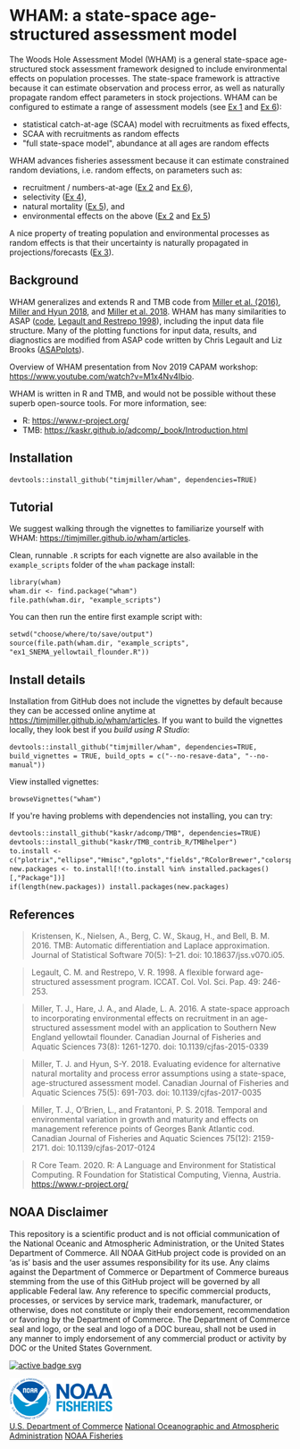 # WHAM: a state-space age-structured assessment model

The Woods Hole Assessment Model (WHAM) is a general state-space age-structured stock assessment framework designed to include environmental effects on population processes. The state-space framework is attractive because it can estimate observation and process error, as well as naturally propagate random effect parameters in stock projections. WHAM can be configured to estimate a range of assessment models (see [Ex 1](https://timjmiller.github.io/wham/articles/ex1_SNEMA_yellowtail_flounder.html) and [Ex 6](https://timjmiller.github.io/wham/articles/ex6_NAA.html)):

- statistical catch-at-age (SCAA) model with recruitments as fixed effects, 
- SCAA with recruitments as random effects
- "full state-space model", abundance at all ages are random effects

WHAM advances fisheries assessment because it can estimate constrained random deviations, i.e. random effects, on parameters such as:

- recruitment / numbers-at-age ([Ex 2](https://timjmiller.github.io/wham/articles/ex2_CPI_recruitment_SNEMA_yellowtail.html) and [Ex 6](https://timjmiller.github.io/wham/articles/ex6_NAA.html)),
- selectivity ([Ex 4](https://timjmiller.github.io/wham/articles/ex4_selectivity.html)),
- natural mortality ([Ex 5](https://timjmiller.github.io/wham/articles/ex5_GSI_M.html)), and
- environmental effects on the above ([Ex 2](https://timjmiller.github.io/wham/articles/ex2_CPI_recruitment_SNEMA_yellowtail.html) and [Ex 5](https://timjmiller.github.io/wham/articles/ex5_GSI_M.html))

A nice property of treating population and environmental processes as random effects is that their uncertainty is naturally propagated in projections/forecasts ([Ex 3](https://timjmiller.github.io/wham/articles/ex3_projections.html)).

## Background

WHAM generalizes and extends R and TMB code from [Miller et al. (2016)](https://doi.org/10.1139/cjfas-2015-0339), [Miller and Hyun 2018](https://doi.org/10.1139/cjfas-2017-0035), and [Miller et al. 2018](https://doi.org/10.1139/cjfas-2017-0124). WHAM has many similarities to ASAP ([code](https://www.nefsc.noaa.gov/nft/ASAP.html), [Legault and Restrepo 1998](http://www.ices.dk/sites/pub/Publication%20Reports/Expert%20Group%20Report/acom/2007/WGMHSA/Annex%203%20-%20ICCAT%20Working%20Document.pdf)), including the input data file structure. Many of the plotting functions for input data, results, and diagnostics are modified from ASAP code written by Chris Legault and Liz Brooks ([ASAPplots](https://github.com/cmlegault/ASAPplots)).

Overview of WHAM presentation from Nov 2019 CAPAM workshop: https://www.youtube.com/watch?v=M1x4Nv4Ibio.

WHAM is written in R and TMB, and would not be possible without these superb open-source tools. For more information, see:

- R: https://www.r-project.org/
- TMB: https://kaskr.github.io/adcomp/_book/Introduction.html

## Installation

```
devtools::install_github("timjmiller/wham", dependencies=TRUE)
```

## Tutorial

We suggest walking through the vignettes to familiarize yourself with WHAM: https://timjmiller.github.io/wham/articles.

Clean, runnable `.R` scripts for each vignette are also available in the `example_scripts` folder of the `wham` package install:
```
library(wham)
wham.dir <- find.package("wham")
file.path(wham.dir, "example_scripts")
```

You can then run the entire first example script with:
```
setwd("choose/where/to/save/output")
source(file.path(wham.dir, "example_scripts", "ex1_SNEMA_yellowtail_flounder.R"))
```

## Install details

Installation from GitHub does not include the vignettes by default because they can be accessed online anytime at https://timjmiller.github.io/wham/articles. If you want to build the vignettes locally, they look best if you *build using R Studio*:
```
devtools::install_github("timjmiller/wham", dependencies=TRUE, build_vignettes = TRUE, build_opts = c("--no-resave-data", "--no-manual"))
```

View installed vignettes:
```
browseVignettes("wham")
```

If you're having problems with dependencies not installing, you can try:
```
devtools::install_github("kaskr/adcomp/TMB", dependencies=TRUE)
devtools::install_github("kaskr/TMB_contrib_R/TMBhelper")
to.install <- c("plotrix","ellipse","Hmisc","gplots","fields","RColorBrewer","colorspace","mnormt","Deriv","tidyr","dplyr","ggplot2","viridis")
new.packages <- to.install[!(to.install %in% installed.packages()[,"Package"])]
if(length(new.packages)) install.packages(new.packages)
```

## References

> Kristensen, K., Nielsen, A., Berg, C. W., Skaug, H., and Bell, B. M. 2016. TMB: Automatic differentiation and Laplace approximation. Journal of Statistical Software 70(5): 1–21. doi: 10.18637/jss.v070.i05.

> Legault, C. M. and Restrepo, V. R. 1998. A flexible forward age-structured assessment program. ICCAT. Col. Vol. Sci. Pap. 49: 246-253. 

> Miller, T. J., Hare, J. A., and Alade, L. A. 2016. A state-space approach to incorporating environmental effects on recruitment in an age-structured assessment model with an application to Southern New England yellowtail flounder. Canadian Journal of Fisheries and Aquatic Sciences 73(8): 1261-1270. doi: 10.1139/cjfas-2015-0339

> Miller, T. J. and Hyun, S-Y. 2018. Evaluating evidence for alternative natural mortality and process error assumptions using a state-space, age-structured assessment model. Canadian Journal of Fisheries and Aquatic Sciences 75(5): 691-703. doi: 10.1139/cjfas-2017-0035

> Miller, T. J., O’Brien, L., and Fratantoni, P. S. 2018. Temporal and environmental variation in growth and maturity and effects on management reference points of Georges Bank Atlantic cod. Canadian Journal of Fisheries and Aquatic Sciences 75(12): 2159-2171. doi: 10.1139/cjfas-2017-0124

> R Core Team. 2020. R: A Language and Environment for Statistical Computing. R Foundation for Statistical Computing, Vienna, Austria. https://www.r-project.org/

## NOAA Disclaimer

This repository is a scientific product and is not official communication of the National Oceanic and
Atmospheric Administration, or the United States Department of Commerce. All NOAA GitHub project code is
provided on an ‘as is’ basis and the user assumes responsibility for its use. Any claims against the Department of
Commerce or Department of Commerce bureaus stemming from the use of this GitHub project will be governed
by all applicable Federal law. Any reference to specific commercial products, processes, or services by service
mark, trademark, manufacturer, or otherwise, does not constitute or imply their endorsement, recommendation or
favoring by the Department of Commerce. The Department of Commerce seal and logo, or the seal and logo of a
DOC bureau, shall not be used in any manner to imply endorsement of any commercial product or activity by
DOC or the United States Government.

<!-- badges: start -->

[![active badge svg](https://www.repostatus.org/badges/latest/active.svg)](https://www.repostatus.org)


<!-- badges: end -->


<footer >
     <a href="https://www.fisheries.noaa.gov/"><img src="man/figures/noaa-fisheries-rgb-2line-horizontal-small.png" height="75" alt="NOAA Fisheries"></a>
 <div class="mywrap_center">
  <a class ="mylink line" href="https://www.commerce.gov/">U.S. Department of Commerce</a>
 <a class ="mylink line" href="https://www.noaa.gov">National Oceanographic and Atmospheric Administration</a>
 <a class ="mylink" href="https://www.fisheries.noaa.gov/">NOAA Fisheries</a>
 </div>
</footer>
<!-- <div class ="attribution">Icons by icons8 https://icons8.com/</div>  -->
